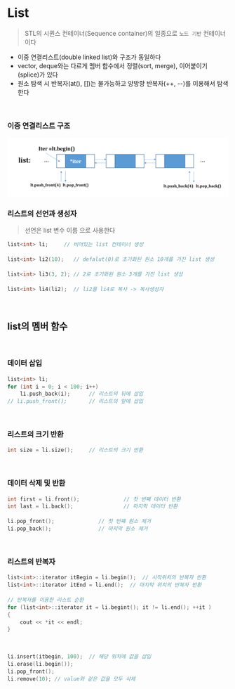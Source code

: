 # List
> STL의 시퀀스 컨테이너(Sequence container)의 일종으로 `노드 기반` 컨테이너이다

 * 이중 연결리스트(double linked list)와 구조가 동일하다
 * vector, deque와는 다르게 멤버 함수에서 정렬(sort, merge), 이어붙이기(splice)가 있다
 * 원소 탐색 시 반복자(at(), [])는 불가능하고 양방향 반복자(++, --)를 이용해서 탐색한다

<br>

### 이중 연결리스트 구조
<img src = "./Images/List/LinkedList.png" width = 600>

<br>

### 리스트의 선언과 생성자
> 선언은 list<TYPE> 변수 이름 으로 사용한다

``` cpp
list<int> li;     // 비어있는 list 컨테이너 생성

list<int> li2(10);   // defalut(0)로 초기화된 원소 10개를 가진 list 생성

list<int> li3(3, 2); // 2로 초기화된 원소 3개를 가진 list 생성

list<int> li4(li2);  // li2를 li4로 복사 -> 복사생성자
```
<br>

## list의 멤버 함수

<br>

### 데이터 삽입
```cpp
list<int> li;
for (int i = 0; i < 100; i++)
    li.push_back(i);      // 리스트의 뒤에 삽입
// li.push_front();       // 리스트의 앞에 삽입
```

<br>

### 리스트의 크기 반환
```cpp
int size = li.size();     // 리스트의 크기 반환
```
<br>

### 데이터 삭제 및 반환

``` cpp
int first = li.front();              // 첫 번째 데이터 반환
int last = li.back();                // 마지막 데이터 반환

li.pop_front();              // 첫 번째 원소 제거
li.pop_back();               // 마지막 원소 제거
```
<br>

### 리스트의 반복자
``` cpp
list<int>::iterator itBegin = li.begin();  // 시작위치의 반복자 반환
list<int>::iterator itEnd = li.end();  // 마지막 위치의 반복자 반환

// 반복자를 이용한 리스트 순환
for (list<int>::iterator it = li.begint(); it != li.end(); ++it )
{
    cout << *it << endl;
}
```
<br>

```cpp
li.insert(itbegin, 100);  // 해당 위치에 값을 삽입
li.erase(li.begin());
li.pop_front();
li.remove(10); // value와 같은 값을 모두 삭제
```
